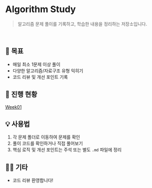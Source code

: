 # Algorithm Study

> 알고리즘 문제 풀이를 기록하고, 학습한 내용을 정리하는 저장소입니다.

</br>

## 📌 목표

- 매일 최소 1문제 이상 풀이
- 다양한 알고리즘/자료구조 유형 익히기
- 코드 리뷰 및 개선 포인트 기록

## 📆 진행 현황

[Week01](https://github.com/kub938/Algorithm/blob/main/weekly-log/week01.md)

## 💡 사용법

1. 각 문제 폴더로 이동하여 문제를 확인
2. 풀이 코드를 확인하거나 직접 풀어보기
3. 핵심 로직 및 개선 포인트는 주석 또는 별도 `.md` 파일에 정리

## 🙋‍♀️ 기타

- 코드 리뷰 환영합니다!
